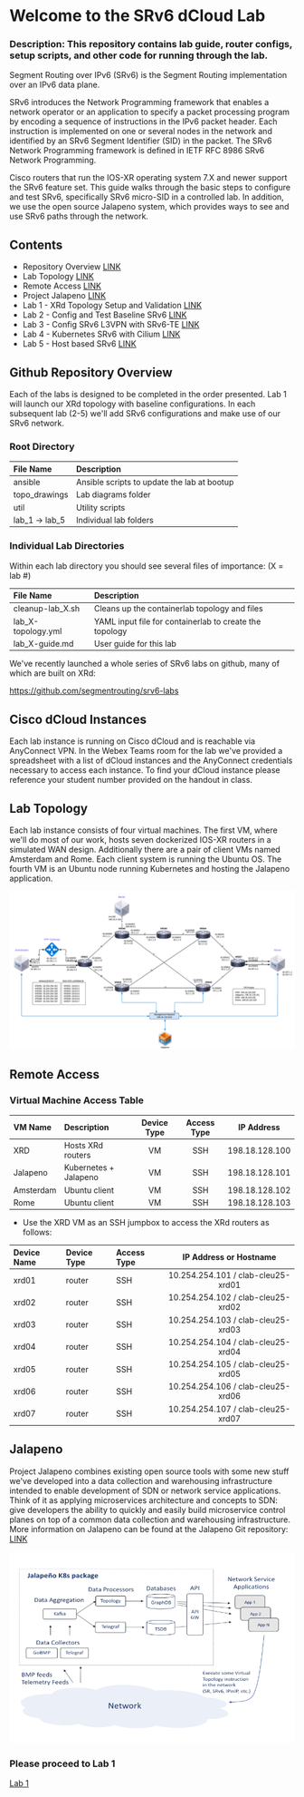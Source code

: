 # Welcome to the SRv6 dCloud Lab

### Description: This repository contains lab guide, router configs, setup scripts, and other code for running through the lab.

Segment Routing over IPv6 (SRv6) is the Segment Routing implementation over an IPv6 data plane.

SRv6 introduces the Network Programming framework that enables a network operator or an application to specify a packet processing program by encoding a sequence of instructions in the IPv6 packet header. Each instruction is implemented on one or several nodes in the network and identified by an SRv6 Segment Identifier (SID) in the packet. The SRv6 Network Programming framework is defined in IETF RFC 8986 SRv6 Network Programming.

Cisco routers that run the IOS-XR operating system 7.X and newer support the SRv6 feature set. This guide walks through the basic steps to configure and test SRv6, specifically SRv6 micro-SID in a controlled lab. In addition, we use the open source Jalapeno system, which provides ways to see and use SRv6 paths through the network.


## Contents
* Repository Overview [LINK](#github-repository-overview)
* Lab Topology [LINK](#lab-topology)
* Remote Access [LINK](#remote-access)
* Project Jalapeno [LINK](#jalapeno)
* Lab 1 - XRd Topology Setup and Validation [LINK](/lab_1/lab_1-guide.md)
* Lab 2 - Config and Test Baseline SRv6 [LINK](/lab_2/lab_2-guide.md)
* Lab 3 - Config SRv6 L3VPN with SRv6-TE [LINK](/lab_3/lab_3-guide.md)
* Lab 4 - Kubernetes SRv6 with Cilium [LINK](/lab_4/lab_4-guide.md)
* Lab 5 - Host based SRv6 [LINK](/lab_5/lab_5-guide.md)


## Github Repository Overview
Each of the labs is designed to be completed in the order presented. Lab 1 will launch our XRd topology with baseline configurations. In each subsequent lab (2-5) we'll add SRv6 configurations and make use of our SRv6 network.

### Root Directory

| File Name      | Description                                                         |
|:---------------|:--------------------------------------------------------------------|
| ansible        | Ansible scripts to update the lab at bootup                         |
| topo_drawings  | Lab diagrams folder                                                 |
| util           | Utility scripts                                                     |
| lab_1 -> lab_5 | Individual lab folders                                              |


### Individual Lab Directories
Within each lab directory you should see several files of importance:
(X = lab #)

| File Name                | Description                                                  |
|:-------------------------|:-------------------------------------------------------------|
| cleanup-lab_X.sh         | Cleans up the containerlab topology and files                |
| lab_X-topology.yml       | YAML input file for containerlab to create the topology      |
| lab_X-guide.md           | User guide for this lab                                      |


We've recently launched a whole series of SRv6 labs on github, many of which are built on XRd:

https://github.com/segmentrouting/srv6-labs

## Cisco dCloud Instances

Each lab instance is running on Cisco dCloud and is reachable via AnyConnect VPN. In the Webex Teams room for the lab we've provided a spreadsheet with a list of dCloud instances and the AnyConnect credentials necessary to access each instance. To find your dCloud instance please reference your student number provided on the handout in class.

## Lab Topology

Each lab instance consists of four virtual machines. The first VM, where we'll do most of our work, hosts seven dockerized IOS-XR routers in a simulated WAN design. Additionally there are a pair of client VMs named Amsterdam and Rome. Each client system is running the Ubuntu OS. The fourth VM is an Ubuntu node running Kubernetes and hosting the Jalapeno application.

![Lab Topology](/topo_drawings/overview-topology-large.png)

## Remote Access


### Virtual Machine Access Table
| VM Name        | Description              | Device Type | Access Type |   IP Address    |
|:---------------|:-------------------------|:-----------:|:-----------:|:---------------:|
| XRD            | Hosts XRd routers        | VM          | SSH         | 198.18.128.100  |
| Jalapeno       | Kubernetes + Jalapeno    | VM          | SSH         | 198.18.128.101  |
| Amsterdam      | Ubuntu client            | VM          | SSH         | 198.18.128.102  |
| Rome           | Ubuntu client            | VM          | SSH         | 198.18.128.103  |


* Use the XRD VM as an SSH jumpbox to access the XRd routers as follows:

| Device Name    | Device Type | Access Type |   IP Address  or  Hostname         |                                           
|:---------------|:------------|:------------|:----------------------------------:|                          
| xrd01          | router      | SSH         | 10.254.254.101 / clab-cleu25-xrd01 |
| xrd02          | router      | SSH         | 10.254.254.102 / clab-cleu25-xrd02 |
| xrd03          | router      | SSH         | 10.254.254.103 / clab-cleu25-xrd03 |
| xrd04          | router      | SSH         | 10.254.254.104 / clab-cleu25-xrd04 |
| xrd05          | router      | SSH         | 10.254.254.105 / clab-cleu25-xrd05 |
| xrd06          | router      | SSH         | 10.254.254.106 / clab-cleu25-xrd06 |
| xrd07          | router      | SSH         | 10.254.254.107 / clab-cleu25-xrd07 |

## Jalapeno

Project Jalapeno combines existing open source tools with some new stuff we've developed into a data collection and warehousing infrastructure intended to enable development of SDN or network service applications. Think of it as applying microservices architecture and concepts to SDN: give developers the ability to quickly and easily build microservice control planes on top of a common data collection and warehousing infrastructure. More information on Jalapeno can be found at the Jalapeno Git repository: [LINK](https://github.com/cisco-open/jalapeno/blob/main/README.md)

![jalapeno_architecture](https://github.com/cisco-open/jalapeno/blob/main/docs/img/jalapeno_architecture.png)

### Please proceed to Lab 1
[Lab 1](https://github.com/jalapeno/SRv6_dCloud_Lab/tree/main/lab_1/lab_1-guide.md)
